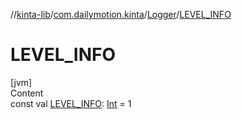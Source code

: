 //[kinta-lib](../../../index.md)/[com.dailymotion.kinta](../index.md)/[Logger](index.md)/[LEVEL_INFO](-l-e-v-e-l_-i-n-f-o.md)



# LEVEL_INFO  
[jvm]  
Content  
const val [LEVEL_INFO](-l-e-v-e-l_-i-n-f-o.md): [Int](https://kotlinlang.org/api/latest/jvm/stdlib/kotlin/-int/index.html) = 1  




